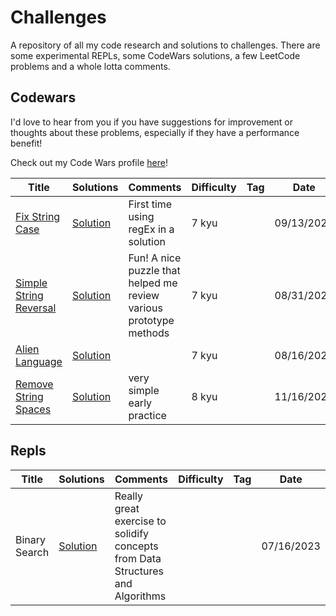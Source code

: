# Challenges
A repository of all my code research and solutions to challenges. There are some experimental REPLs, some CodeWars solutions, a few LeetCode problems and a whole lotta comments.

## Codewars

I'd love to hear from you if you have suggestions for improvement or thoughts about these problems, especially if they have a performance benefit!

Check out my Code Wars profile [here](https://www.codewars.com/users/TheCrimb)!


|      Title     |   Solutions   | Comments  | Difficulty  | Tag  | Date                 
|----------------|---------------|--------|-------------|-------------|---------
|[Fix String Case](https://www.codewars.com/kata/5b180e9fedaa564a7000009a/javascript)|[Solution](codewars/fixStringCase.js) | First time using regEx in a solution |7 kyu||09/13/2023|
|[Simple String Reversal](https://www.codewars.com/kata/5a71939d373c2e634200008e/javascript)|[Solution](codewars/SimpleStringReversal.js) | Fun! A nice puzzle that helped me review various prototype methods |7 kyu||08/31/2023|
|[Alien Language](https://www.codewars.com/kata/5728203b7fc662a4c4000ef3)|[Solution](codewars/AlienLanuage.js) ||7 kyu||08/16/2023|
|[Remove String Spaces](https://www.codewars.com/kata/57eae20f5500ad98e50002c5)|[Solution](codewars/RemoveStringSpaces.js) |very simple early practice|8 kyu||11/16/2022|


## Repls
|      Title     |   Solutions   | Comments  | Difficulty  | Tag  | Date                 
|----------------|---------------|--------|-------------|-------------|---------
|Binary Search|[Solution](repls/linearVsBinarySearch.js) | Really great exercise to solidify concepts from Data Structures and Algorithms|||07/16/2023|
